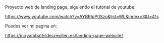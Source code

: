 Proyecto web de landing page, siguiendo el tutorial de youtube:

https://www.youtube.com/watch?v=AYBRIpP0Szo&list=WL&index=3&t=41s

Puedes ver mi pagina en:

https://miryambathildecrevillen.es/landing-page-website/
